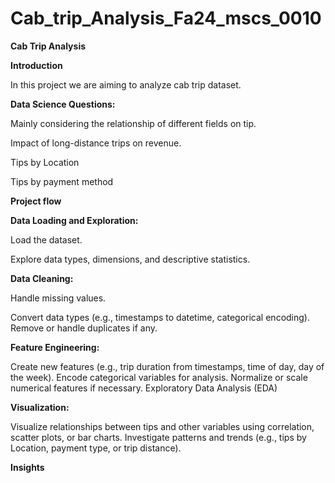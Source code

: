 # Cab_trip_Analysis_Fa24_mscs_0010

**Cab Trip Analysis**

**Introduction**

In this project we are aiming to analyze cab trip dataset.

**Data Science Questions:**

Mainly considering the relationship of different fields on tip.

Impact of long-distance trips on revenue.

Tips by Location

Tips by payment method

**Project flow**

**Data Loading and Exploration:**

Load the dataset.

Explore data types, dimensions, and descriptive statistics. 

**Data Cleaning:**

Handle missing values.

Convert data types (e.g., timestamps to datetime, categorical encoding). Remove or handle duplicates if any.

**Feature Engineering:**

Create new features (e.g., trip duration from timestamps, time of day, day of the week). Encode categorical variables for analysis. Normalize or scale numerical features if necessary. Exploratory Data Analysis (EDA)

**Visualization:**

Visualize relationships between tips and other variables using correlation, scatter plots, or bar charts. Investigate patterns and trends (e.g., tips by Location, payment type, or trip distance).

**Insights**
